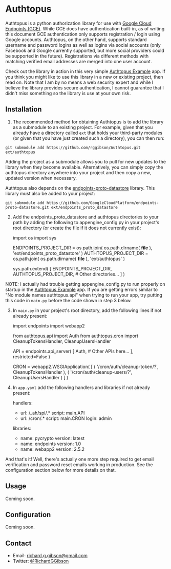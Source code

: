 Authtopus
==========

Authtopus is a python authorization library for use with [Google Cloud Endpoints (GCE)](https://cloud.google.com/endpoints/).  While GCE does have authentication built-in, as of writing this document GCE authentication only supports registration / login using Google accounts.  Authtopus, on the other hand, supports standard username and password logins as well as logins via social accounts (only Facebook and Google currently supported, but more social providers could be supported in the future).  Registrations via different methods with matching verified email addresses are merged into one user account.

Check out the library in action in this very simple [Authtopus Example](https://authtopus.appspot.com) app.  If you think you might like to use this library in a new or existing project, then read on.  Note that I am by no means a web security expert and while I believe the library provides secure authentication, I cannot guarantee that I didn't miss something so the library is use at your own risk.

Installation
------------

1. The recommended method for obtaining Authtopus is to add the library as a submodule to an existing project.  For example, given that you already have a directory called `ext` that holds your third-party modules (or given that you have just created such a directory), you can then run:

`git submodule add https://github.com/rggibson/Authtopus.git ext/authtopus`

Adding the project as a submodule allows you to pull for new updates to the library when they become available.  Alternatively, you can simply copy the authtopus directory anywhere into your project and then copy a new, updated version when necessary.

Authtopus also depends on the [endpoints-proto-datastore](https://github.com/GoogleCloudPlatform/endpoints-proto-datastore) library.  This library must also be added to your project:

`git submodule add https://github.com/GoogleCloudPlatform/endpoints-proto-datastore.git ext/endpoints_proto_datastore`

2. Add the endpoints_proto_datastore and authtopus directories to your path by adding the following to appengine_config.py in your project's root directory (or create the file if it does not currently exist):

    import os
    import sys

    ENDPOINTS_PROJECT_DIR = os.path.join( os.path.dirname( __file__ ),
                                          'ext/endpoints_proto_datastore' )
    AUTHTOPUS_PROJECT_DIR = os.path.join( os.path.dirname( __file__ ),
                                          'ext/authtopus' )

    sys.path.extend( [ ENDPOINTS_PROJECT_DIR, AUTHTOPUS_PROJECT_DIR,
    		       # Other directories...
		     ] )

NOTE: I actually had trouble getting appengine_config.py to run properly on startup in the [Authtopus Example](https://authtopus.appspot.com) app.  If you are getting errors similar to "No module names authtopus.api" when trying to run your app, try putting this code in `main.py` before the code shown in step 3 below.

3. In `main.py` in your project's root directory, add the following lines if not already present:

    import endpoints
    import webapp2

    from authtopus.api import Auth
    from authtopus.cron import CleanupTokensHandler, CleanupUsersHandler

    API = endpoints.api_server( [ Auth,
    	  			  # Other APIs here...
				], restricted=False )

    CRON = webapp2.WSGIApplication(
    	 [ ( '/cron/auth/cleanup-token/?', CleanupTokensHandler ),
	   ( '/cron/auth/cleanup-users/?', CleanupUsersHandler ) ]
    )

4. In `app.yaml` add the following handlers and libraries if not already present:

    handlers:
    - url: /_ah/spi/.*
      script: main.API
    - url: /cron/.*
      script: main.CRON
      login: admin

    libraries:
    - name: pycrypto
      version: latest
    - name: endpoints
      version: 1.0
    - name: webapp2
      version: 2.5.2

And that's it!  Well, there's actually one more step required to get email verification and password reset emails working in production.  See the configuration section below for more details on that.

Usage
-----

Coming soon.

Configuration
-------------

Coming soon.

Contact
-------

 * Email: [richard.g.gibson@gmail.com](mailto:richard.g.gibson@gmail.com)
 * Twitter: [@RichardGGibson](https://twitter.com/richardggibson)
